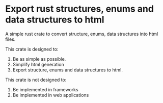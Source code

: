 # Export rust structures, enums and data structures to html

A simple rust crate to convert structure, enums, data structures into html files. 

This crate is designed to:

1. Be as simple as possible.
2. Simplify html generation
3. Export structure, enums and data structures to html.

This crate is not designed to:

1. Be implemented in frameworks
2. Be implemented in web applications
